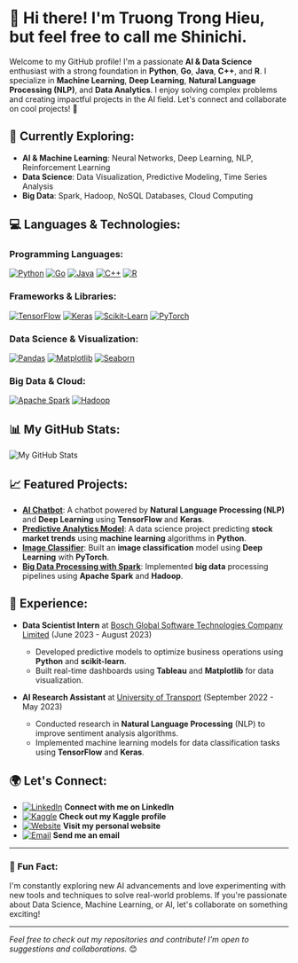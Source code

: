 # 👋 Hi there! I'm Truong Trong Hieu, but feel free to call me Shinichi.

Welcome to my GitHub profile! I'm a passionate **AI & Data Science** enthusiast with a strong foundation in **Python**, **Go**, **Java**, **C++**, and **R**. I specialize in **Machine Learning**, **Deep Learning**, **Natural Language Processing (NLP)**, and **Data Analytics**. I enjoy solving complex problems and creating impactful projects in the AI field. Let's connect and collaborate on cool projects! 🚀

## 🧠 Currently Exploring:
- **AI & Machine Learning**: Neural Networks, Deep Learning, NLP, Reinforcement Learning
- **Data Science**: Data Visualization, Predictive Modeling, Time Series Analysis
- **Big Data**: Spark, Hadoop, NoSQL Databases, Cloud Computing

## 💻 Languages & Technologies:
### **Programming Languages**:
[![Python](https://img.shields.io/badge/Python-3776AB?style=for-the-badge&logo=python&logoColor=white)](https://www.python.org/)
[![Go](https://img.shields.io/badge/Go-00ADD8?style=for-the-badge&logo=go&logoColor=white)](https://golang.org/)
[![Java](https://img.shields.io/badge/Java-007396?style=for-the-badge&logo=java&logoColor=white)](https://www.java.com/)
[![C++](https://img.shields.io/badge/C++-00599C?style=for-the-badge&logo=cplusplus&logoColor=white)](https://isocpp.org/)
[![R](https://img.shields.io/badge/R-276DC3?style=for-the-badge&logo=r&logoColor=white)](https://www.r-project.org/)

### **Frameworks & Libraries**:
[![TensorFlow](https://img.shields.io/badge/TensorFlow-FF6F00?style=for-the-badge&logo=tensorflow&logoColor=white)](https://www.tensorflow.org/)
[![Keras](https://img.shields.io/badge/Keras-D00000?style=for-the-badge&logo=keras&logoColor=white)](https://keras.io/)
[![Scikit-Learn](https://img.shields.io/badge/Scikit--Learn-F7931E?style=for-the-badge&logo=scikit-learn&logoColor=white)](https://scikit-learn.org/)
[![PyTorch](https://img.shields.io/badge/PyTorch-EE4C2C?style=for-the-badge&logo=pytorch&logoColor=white)](https://pytorch.org/)

### **Data Science & Visualization**:
[![Pandas](https://img.shields.io/badge/Pandas-150458?style=for-the-badge&logo=pandas&logoColor=white)](https://pandas.pydata.org/)
[![Matplotlib](https://img.shields.io/badge/Matplotlib-003C5A?style=for-the-badge&logo=matplotlib&logoColor=white)](https://matplotlib.org/)
[![Seaborn](https://img.shields.io/badge/Seaborn-9E6A88?style=for-the-badge&logo=seaborn&logoColor=white)](https://seaborn.pydata.org/)

### **Big Data & Cloud**:
[![Apache Spark](https://img.shields.io/badge/Apache_Spark-E25A1C?style=for-the-badge&logo=apache-spark&logoColor=white)](https://spark.apache.org/)
[![Hadoop](https://img.shields.io/badge/Hadoop-66CCFF?style=for-the-badge&logo=apache-hadoop&logoColor=white)](http://hadoop.apache.org/)

## 📊 My GitHub Stats:
![My GitHub Stats](https://github-readme-stats.vercel.app/api?username=HieuTruongIT&show_icons=true&count_private=true&hide=prs&theme=flame)

## 📈 Featured Projects:
- [**AI Chatbot**](https://github.com/YourGitHubUsername/ai-chatbot): A chatbot powered by **Natural Language Processing (NLP)** and **Deep Learning** using **TensorFlow** and **Keras**.
- [**Predictive Analytics Model**](https://github.com/YourGitHubUsername/predictive-analytics): A data science project predicting **stock market trends** using **machine learning** algorithms in **Python**.
- [**Image Classifier**](https://github.com/YourGitHubUsername/image-classifier): Built an **image classification** model using **Deep Learning** with **PyTorch**.
- [**Big Data Processing with Spark**](https://github.com/YourGitHubUsername/big-data-spark): Implemented **big data** processing pipelines using **Apache Spark** and **Hadoop**.

## 💼 Experience:
- **Data Scientist Intern** at [Bosch Global Software Technologies Company Limited](https://company-website.com) (June 2023 - August 2023)
  - Developed predictive models to optimize business operations using **Python** and **scikit-learn**.
  - Built real-time dashboards using **Tableau** and **Matplotlib** for data visualization.

- **AI Research Assistant** at [University of Transport](https://university-website.com) (September 2022 - May 2023)
  - Conducted research in **Natural Language Processing** (NLP) to improve sentiment analysis algorithms.
  - Implemented machine learning models for data classification tasks using **TensorFlow** and **Keras**.

## 🌍 Let's Connect:
- [![LinkedIn](https://img.shields.io/badge/LinkedIn-0A66C2?style=for-the-badge&logo=linkedin&logoColor=white)](https://www.linkedin.com/in/hieu-truong-it/) **Connect with me on LinkedIn**
- [![Kaggle](https://img.shields.io/badge/Kaggle-20BEFF?style=for-the-badge&logo=kaggle&logoColor=white)](https://www.kaggle.com/hiutrngtrng) **Check out my Kaggle profile**
- [![Website](https://img.shields.io/badge/Website-FF5733?style=for-the-badge&logo=google-chrome&logoColor=white)](https://your-website.com) **Visit my personal website**
- [![Email](https://img.shields.io/badge/Email-D14836?style=for-the-badge&logo=gmail&logoColor=white)](mailto:tronghieutruonghp@gmail.com) **Send me an email**

---

### 🚀 Fun Fact:
I'm constantly exploring new AI advancements and love experimenting with new tools and techniques to solve real-world problems. If you're passionate about Data Science, Machine Learning, or AI, let's collaborate on something exciting!

---

*Feel free to check out my repositories and contribute! I’m open to suggestions and collaborations.* 😊
